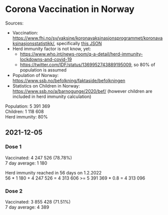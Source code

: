 # Corona Vaccination in Norway

Sources:

- Vaccination: <https://www.fhi.no/sv/vaksine/koronavaksinasjonsprogrammet/koronavaksinasjonsstatistikk/>, specifically [this JSON](https://www.fhi.no/api/chartdata/api/99119)
- Herd immunity factor is not know, yet:
  - <https://www.who.int/news-room/q-a-detail/herd-immunity-lockdowns-and-covid-19>
  - <https://twitter.com/IDF/status/1369952743889195009>, so 80% of population is assumed
- Population of Norway: <https://www.ssb.no/befolkning/faktaside/befolkningen>
- Statistics on Children in Norway: https://www.ssb.no/a/barnogunge/2020/bef/ (however children are included in herd immunity calculation)

Population: 5 391 369  
Children: 1 118 608  
Herd immunity: 80%  

## 2021-12-05

### Dose 1

Vaccinated: 4 247 526 (78.78%)  
7 day average: 1 180

Herd immunity reached in 56 days on 1.2.2022  
56 * 1 180 + 4 247 526 = 4 313 606 >= 5 391 369 * 0.8 = 4 313 096

### Dose 2

Vaccinated: 3 855 428 (71.51%)  
7 day average: 4 389

